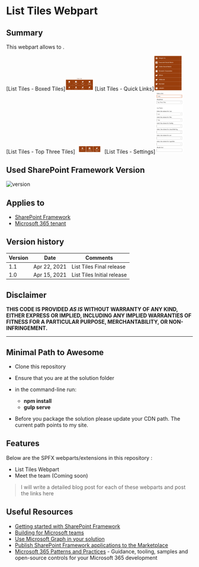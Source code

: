# List Tiles Webpart

## Summary

This webpart allows to .

[List Tiles - Boxed Tiles]<img src="../CatalogImages/BoxedTiles.png" width="15%"></img> 
[List Tiles - Quick Links]<img src="../CatalogImages/QuickLinks.png" width="15%"></img> 
[List Tiles - Top Three Tiles]<img src="../CatalogImages/Top%20Three.png" width="15%"></img> 
[List Tiles - Settings]<img src="../CatalogImages/TilesOptions.png" width="15%"></img> 

## Used SharePoint Framework Version

![version](https://img.shields.io/badge/version-1.11-green.svg)

## Applies to

- [SharePoint Framework](https://aka.ms/spfx)
- [Microsoft 365 tenant](https://docs.microsoft.com/en-us/sharepoint/dev/spfx/set-up-your-developer-tenant)





## Version history

Version|Date|Comments
-------|----|--------
1.1|Apr 22, 2021|List Tiles Final release
1.0|Apr 15, 2021|List Tiles Initial release

## Disclaimer

**THIS CODE IS PROVIDED *AS IS* WITHOUT WARRANTY OF ANY KIND, EITHER EXPRESS OR IMPLIED, INCLUDING ANY IMPLIED WARRANTIES OF FITNESS FOR A PARTICULAR PURPOSE, MERCHANTABILITY, OR NON-INFRINGEMENT.**

---

## Minimal Path to Awesome

- Clone this repository
- Ensure that you are at the solution folder
- in the command-line run:
  - **npm install**
  - **gulp serve**

- Before you package the solution please update your CDN path. The current path points to my site.

## Features

Below are the SPFX webparts/extensions in this repository :

- List Tiles Webpart
- Meet the team (Coming soon)

> I will write a detailed blog post for each of these webparts and post the links here


## Useful Resources

- [Getting started with SharePoint Framework](https://docs.microsoft.com/en-us/sharepoint/dev/spfx/set-up-your-developer-tenant)
- [Building for Microsoft teams](https://docs.microsoft.com/en-us/sharepoint/dev/spfx/build-for-teams-overview)
- [Use Microsoft Graph in your solution](https://docs.microsoft.com/en-us/sharepoint/dev/spfx/web-parts/get-started/using-microsoft-graph-apis)
- [Publish SharePoint Framework applications to the Marketplace](https://docs.microsoft.com/en-us/sharepoint/dev/spfx/publish-to-marketplace-overview)
- [Microsoft 365 Patterns and Practices](https://aka.ms/m365pnp) - Guidance, tooling, samples and open-source controls for your Microsoft 365 development
